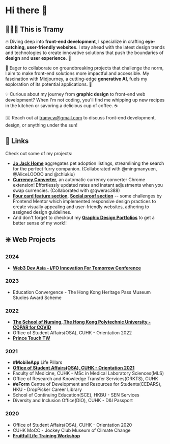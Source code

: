# Hi there 👋

## 🧑🏻‍💻 This is Tramy

🔥 Diving deep into **front-end development**, I specialize in crafting **eye-catching, user-friendly websites**. I stay ahead with the latest design trends and technologies to create innovative solutions that push the boundaries of **design** and **user experience**. 🚀

🌟 Eager to collaborate on groundbreaking projects that challenge the norm, I aim to make front-end solutions more impactful and accessible. My fascination with Midjourney, a cutting-edge **generative AI**, fuels my exploration of its potential applications. 🤖

💡 Curious about my journey from **graphic design** to front-end web development? When I'm not coding, you'll find me whipping up new recipes in the kitchen or savoring a delicious cup of coffee. ☕️

✉️ Reach out at tramy.w@gmail.com to discuss front-end development, design, or anything under the sun!

## 🔗 Links

Check out some of my projects:
-   [**Jo Jack Home**](https://final-project-jo-jack-home.vercel.app/) aggregates pet adoption listings, streamlining the search for the perfect furry companion. (Collaborated with @mingmanyuen, @AliceLOOOO and @chiukiu)
-   [**Currency Converter**](https://currency-converter-black-nine.vercel.app), an automatic currency converter Chrome extension! Effortlessly updated rates and instant adjustments when you swap currencies. (Collaborated with @qwerac388)
-   [**Four card feature section**](https://project3-four-card-feature-section-master.vercel.app), [**Social proof section**](https://project2-social-proof-section-master.vercel.app) -- some challenges by Frontend Mentor which implemented responsive design practices to create visually appealing and user-friendly websites, adhering to assigned design guidelines.
-   And don't forget to checkout my [**Graphic Design Portfolios**](https://tramyw.com) to get a better sense of my work!!

## ❇️ Web Projects 

### 2024
-  [**Web3 Dev Asia - i/FO Innovation For Tomorrow Conference**](https://tramyw.com/projects/7269867)
### 2023 
-  Education Convergence - The Hong Kong Heritage Pass Museum Studies Award Scheme
### 2022
-  [**The School of Nursing, The Hong Kong Polytechnic University - COPAR for COVID**]()
-  Office of Student Affairs(OSA), CUHK - Orientation 2022
-  [**Prince Touch TW**](https://tramyw.com/projects/7269886)
### 2021
-  **#MobileApp** Life Pillars
-  [**Office of Student Affairs(OSA), CUHK - Orientation 2021**](https://tramyw.com/projects/7269821)
-  Faculty of Medicine, CUHK - MSc in Medical Laboratory Sciences(MLS)
-  Office of Research and Knowledge Transfer Services(ORKTS), CUHK
-  **#eForm** Centre of Development and Resources for Students(CEDARS), HKU - DropPicker Career Library
-  School of Continuing Education(SCE), HKBU - SEN Services
-  Diversity and Inclusion Office(DIO), CUHK - D&I Passport
### 2020
-  Office of Student Affairs(OSA), CUHK - Orientation 2020
-  CUHK MoCC - Jockey Club Museum of Climate Change
-  [**Fruitful Life Training Workshop**](https://tramyw.com/projects/7255384)
